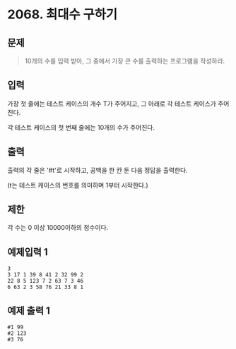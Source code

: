 # 2068. 최대수 구하기
## 문제
> 10개의 수를 입력 받아, 그 중에서 가장 큰 수를 출력하는 프로그램을 작성하라.
## 입력
가장 첫 줄에는 테스트 케이스의 개수 T가 주어지고, 그 아래로 각 테스트 케이스가 주어진다.

각 테스트 케이스의 첫 번째 줄에는 10개의 수가 주어진다.
## 출력
출력의 각 줄은 '#t'로 시작하고, 공백을 한 칸 둔 다음 정답을 출력한다.

(t는 테스트 케이스의 번호를 의미하며 1부터 시작한다.)
## 제한
각 수는 0 이상 10000이하의 정수이다.
## 예제입력 1
```
3 
3 17 1 39 8 41 2 32 99 2
22 8 5 123 7 2 63 7 3 46
6 63 2 3 58 76 21 33 8 1   
```
## 예제 출력 1
```
#1 99
#2 123
#3 76
```
